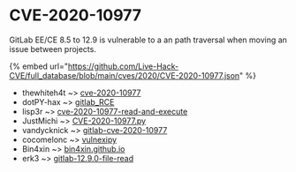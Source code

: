 # CVE-2020-10977

GitLab EE/CE 8.5 to 12.9 is vulnerable to a an path traversal when moving an issue between projects.

{% embed url="https://github.com/Live-Hack-CVE/full_database/blob/main/cves/2020/CVE-2020-10977.json" %}


* thewhiteh4t ~> [cve-2020-10977](https://www.alice-snow.ru/2020/database/cve-2020-10977/cve-2020-10977-thewhiteh4t)
* dotPY-hax ~> [gitlab_RCE](https://www.alice-snow.ru/2020/database/cve-2020-10977/gitlab_rce-dotpy-hax)
* lisp3r ~> [cve-2020-10977-read-and-execute](https://www.alice-snow.ru/2020/database/cve-2020-10977/cve-2020-10977-read-and-execute-lisp3r)
* JustMichi ~> [CVE-2020-10977.py](https://www.alice-snow.ru/2020/database/cve-2020-10977/cve-2020-10977.py-justmichi)
* vandycknick ~> [gitlab-cve-2020-10977](https://www.alice-snow.ru/2020/database/cve-2020-10977/gitlab-cve-2020-10977-vandycknick)
* cocomelonc ~> [vulnexipy](https://www.alice-snow.ru/2020/database/cve-2020-10977/vulnexipy-cocomelonc)
* Bin4xin ~> [bin4xin.github.io](https://www.alice-snow.ru/2020/database/cve-2020-10977/bin4xin.github.io-bin4xin)
* erk3 ~> [gitlab-12.9.0-file-read](https://www.alice-snow.ru/2020/database/cve-2020-10977/gitlab-12.9.0-file-read-erk3)